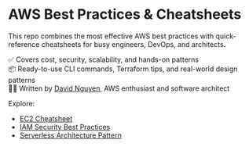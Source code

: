 # AWS Best Practices & Cheatsheets

This repo combines the most effective AWS best practices with quick-reference cheatsheets for busy engineers, DevOps, and architects.

✅ Covers cost, security, scalability, and hands-on patterns  
📦 Ready-to-use CLI commands, Terraform tips, and real-world design patterns  
👨‍💻 Written by [David Nguyen](https://github.com/taingusmg), AWS enthusiast and software architect

Explore:
- [EC2 Cheatsheet](cheatsheets/ec2.md)
- [IAM Security Best Practices](security/iam-best-practices.md)
- [Serverless Architecture Pattern](architecture-patterns/serverless-event-driven.md)
